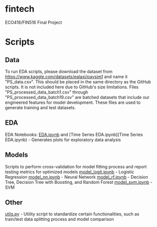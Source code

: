 # fintech
ECO416/FIN516 Final Project

# Scripts
## Data
To run EDA scripts, please download the dataset from https://www.kaggle.com/datasets/ealaxi/paysim1 and name it "PS_data.csv". This should be placed in the same directory as the GitHub scripts. It is not included here due to GitHub's size limitations.
Files "PS_processed_data_batch1.csv" through "PS_processed_data_batch19.csv" are batched datasets that include our engineered features for model development. These files are used to generate training and test datasets.

## EDA
EDA Notebooks: [EDA.ipynb](EDA.ipynb) and [Time Series EDA.ipynb](Time Series EDA.ipynb) - Generates plots for exploratory data analysis <br>

## Models
Scripts to perform cross-validation for model fitting process and report testing metrics for optimized models
[model_logit.ipynb](model_logit.ipynb) - Logistic Regression
[model_nn.ipynb](model_nn.ipynb) - Neural Network
[model_rf.ipynb](model_rf.ipynb) - Decision Tree, Decision Tree with Boosting, and Random Forest
[model_svm.ipynb](model_svm.ipynb) - SVM

## Other
[utils.py](utils.py) - Utility script to standardize certain functionalities, such as train/test data splitting process and model comparison

